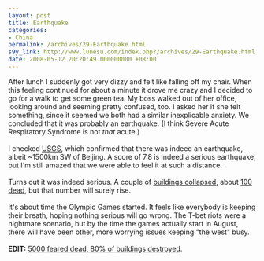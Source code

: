 ```yaml
---
layout: post
title: Earthquake
categories:
- China
permalink: /archives/29-Earthquake.html
s9y_link: http://www.lunesu.com/index.php?/archives/29-Earthquake.html
date: 2008-05-12 20:20:49.000000000 +08:00
---
```

After lunch I suddenly got very dizzy and felt like falling off my chair. When this feeling continued for about a minute it drove me crazy and I decided to go for a walk to get some green tea. My boss walked out of her office, looking around and seeming pretty confused, too. I asked her if she felt something, since it seemed we both had a similar inexplicable anxiety. We concluded that it was probably an earthquake. (I think Severe Acute Respiratory Syndrome is not <em>that</em> acute.)<br />
<br />
I checked <a href="http://earthquake.usgs.gov/eqcenter/recenteqsww/Quakes/us2008ryan.php" title="US Geological Survey">USGS</a>, which confirmed that there was indeed an earthquake, albeit ~1500km SW of Beijing. A score of 7.8 is indeed a serious earthquake, but I'm still amazed that we were able to feel it at such a distance.<br />
<br />
Turns out it was indeed serious. A couple of <a href="http://news.163.com/08/0512/19/4BP13ETF0001124J.html">buildings collapsed</a>, about <a href="http://edition.cnn.com/2008/WORLD/asiapcf/05/12/china.quake/index.html" title="CNN">100 dead</a>, but that number will surely rise.<br />
<br />
It's about time the Olympic Games started. It feels like everybody is keeping their breath, hoping nothing serious will go wrong. The T-bet riots were a nightmare scenario, but by the time the games actually start in August, there will have been other, more worrying issues keeping "the west" busy.<br />
<br />
<strong>EDIT:</strong> <a href="http://news.xinhuanet.com/english/2008-05/12/content_8154406.htm" title="Xinhua">5000 feared dead, 80% of buildings destroyed</a>.
